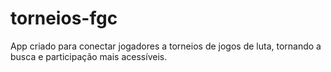 # torneios-fgc
App criado para conectar jogadores a torneios de jogos de luta, tornando a busca e participação mais acessíveis.
